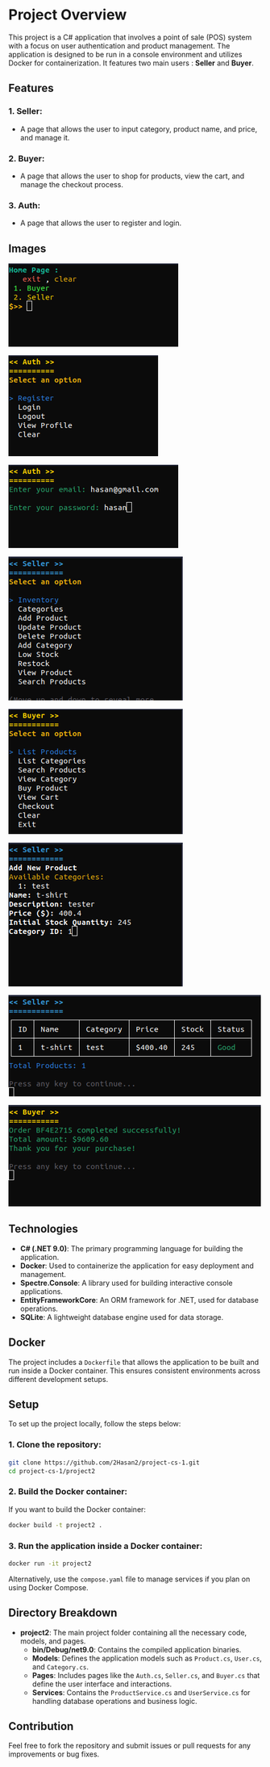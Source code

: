 # Project Overview

This project is a C# application that involves a point of sale (POS) system with a focus on user authentication and product management. The application is designed to be run in a console environment and utilizes Docker for containerization. It features two main users : **Seller** and **Buyer**.

## Features

### 1. **Seller**:
- A page that allows the user to input category, product name, and price,
and manage it.

### 2. **Buyer**:
- A page that allows the user to shop for products, view the cart, and manage the checkout process.

### 3. **Auth**:
- A page that allows the user to register and login.

## Images

[![Home Menu](images/home2.png)](images/home2.png)

[![Auth](images/auth.png)](images/auth.png)

[![Login](images/login.png)](images/login.png)

[![Seller](images/seller.png)](images/seller.png)

[![Buyer](images/buyer.png)](images/buyer.png)

[![Add Product](images/addProduct.png)](images/addProduct.png)

[![List Products](images/listProducts.png)](images/listProducts.png)

[![Checkout](images/checkout.png)](images/checkout.png)

## Technologies

- **C# (.NET 9.0)**: The primary programming language for building the application.
- **Docker**: Used to containerize the application for easy deployment and management.
- **Spectre.Console**: A library used for building interactive console applications.
- **EntityFrameworkCore**: An ORM framework for .NET, used for database operations.
- **SQLite**: A lightweight database engine used for data storage.

## Docker

The project includes a `Dockerfile` that allows the application to be built and run inside a Docker container. This ensures consistent environments across different development setups.

## Setup

To set up the project locally, follow the steps below:

### 1. Clone the repository:

```bash
git clone https://github.com/2Hasan2/project-cs-1.git
cd project-cs-1/project2
```

### 2. Build the Docker container:

If you want to build the Docker container:

```bash
docker build -t project2 .
```

### 3. Run the application inside a Docker container:

```bash
docker run -it project2
```

Alternatively, use the `compose.yaml` file to manage services if you plan on using Docker Compose.

## Directory Breakdown

- **project2**: The main project folder containing all the necessary code, models, and pages.
  - **bin/Debug/net9.0**: Contains the compiled application binaries.
  - **Models**: Defines the application models such as `Product.cs`, `User.cs`, and `Category.cs`.
  - **Pages**: Includes pages like the `Auth.cs`, `Seller.cs`, and `Buyer.cs` that define the user interface and interactions.
  - **Services**: Contains the `ProductService.cs` and `UserService.cs` for handling database operations and business logic.

## Contribution

Feel free to fork the repository and submit issues or pull requests for any improvements or bug fixes.
